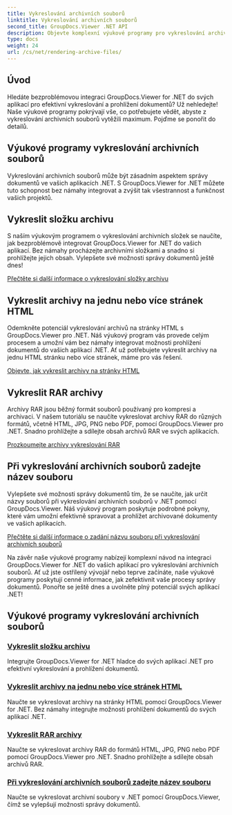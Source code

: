 ```yaml
---
title: Vykreslování archivních souborů
linktitle: Vykreslování archivních souborů
second_title: GroupDocs.Viewer .NET API
description: Objevte komplexní výukové programy pro vykreslování archivních souborů pomocí GroupDocs.Viewer pro .NET. Bezproblémová a efektivní integrace do vašich aplikací .NET.
type: docs
weight: 24
url: /cs/net/rendering-archive-files/
---
```

## Úvod

Hledáte bezproblémovou integraci GroupDocs.Viewer for .NET do svých aplikací pro efektivní vykreslování a prohlížení dokumentů? Už nehledejte! Naše výukové programy pokrývají vše, co potřebujete vědět, abyste z vykreslování archivních souborů vytěžili maximum. Pojďme se ponořit do detailů.

## Výukové programy vykreslování archivních souborů

Vykreslování archivních souborů může být zásadním aspektem správy dokumentů ve vašich aplikacích .NET. S GroupDocs.Viewer for .NET můžete tuto schopnost bez námahy integrovat a zvýšit tak všestrannost a funkčnost vašich projektů.

## Vykreslit složku archivu

S naším výukovým programem o vykreslování archivních složek se naučíte, jak bezproblémově integrovat GroupDocs.Viewer for .NET do vašich aplikací. Bez námahy procházejte archivními složkami a snadno si prohlížejte jejich obsah. Vylepšete své možnosti správy dokumentů ještě dnes!

[Přečtěte si další informace o vykreslování složky archivu](./render-archive-folder/)

## Vykreslit archivy na jednu nebo více stránek HTML

Odemkněte potenciál vykreslování archivů na stránky HTML s GroupDocs.Viewer pro .NET. Náš výukový program vás provede celým procesem a umožní vám bez námahy integrovat možnosti prohlížení dokumentů do vašich aplikací .NET. Ať už potřebujete vykreslit archivy na jednu HTML stránku nebo více stránek, máme pro vás řešení.

[Objevte, jak vykreslit archivy na stránky HTML](./render-archives-html/)

## Vykreslit RAR archivy

Archivy RAR jsou běžný formát souborů používaný pro kompresi a archivaci. V našem tutoriálu se naučíte vykreslovat archivy RAR do různých formátů, včetně HTML, JPG, PNG nebo PDF, pomocí GroupDocs.Viewer pro .NET. Snadno prohlížejte a sdílejte obsah archivů RAR ve svých aplikacích.

[Prozkoumejte archivy vykreslování RAR](./render-rar/)

## Při vykreslování archivních souborů zadejte název souboru

Vylepšete své možnosti správy dokumentů tím, že se naučíte, jak určit názvy souborů při vykreslování archivních souborů v .NET pomocí GroupDocs.Viewer. Náš výukový program poskytuje podrobné pokyny, které vám umožní efektivně spravovat a prohlížet archivované dokumenty ve vašich aplikacích.

[Přečtěte si další informace o zadání názvu souboru při vykreslování archivních souborů](./specify-filename-render-archive/)

Na závěr naše výukové programy nabízejí komplexní návod na integraci GroupDocs.Viewer for .NET do vašich aplikací pro vykreslování archivních souborů. Ať už jste ostřílený vývojář nebo teprve začínáte, naše výukové programy poskytují cenné informace, jak zefektivnit vaše procesy správy dokumentů. Ponořte se ještě dnes a uvolněte plný potenciál svých aplikací .NET!
## Výukové programy vykreslování archivních souborů
### [Vykreslit složku archivu](./render-archive-folder/)
Integrujte GroupDocs.Viewer for .NET hladce do svých aplikací .NET pro efektivní vykreslování a prohlížení dokumentů.
### [Vykreslit archivy na jednu nebo více stránek HTML](./render-archives-html/)
Naučte se vykreslovat archivy na stránky HTML pomocí GroupDocs.Viewer for .NET. Bez námahy integrujte možnosti prohlížení dokumentů do svých aplikací .NET.
### [Vykreslit RAR archivy](./render-rar/)
Naučte se vykreslovat archivy RAR do formátů HTML, JPG, PNG nebo PDF pomocí GroupDocs.Viewer pro .NET. Snadno prohlížejte a sdílejte obsah archivů RAR.
### [Při vykreslování archivních souborů zadejte název souboru](./specify-filename-render-archive/)
Naučte se vykreslovat archivní soubory v .NET pomocí GroupDocs.Viewer, čímž se vylepšují možnosti správy dokumentů.